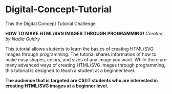# Digital-Concept-Tutorial
This the Digital Concept Tutorial Challenge

**HOW TO MAKE HTML/SVG IMAGES THROUGH PROGRAMMING!**
*Created by Nadia Guidry*

This tutorial allows students to learn the basics of creating HTML/SVG images through programming. The tutorial shares information of how to make easy shapes, colors, and sizes of any image you want. While there are many advanced ways of creating HTML/SVG images through programming, this tutorial is designed to teach a student at a beginner level.

**The audience that is targeted are CS/IT students who are interested in creating HTML/SVG images at a beginner level.**

